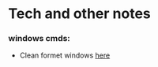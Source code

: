 # Tech and other notes 

<h3>windows cmds:</h3>
 
 <ul>
 
  <li>
   
   Clean formet windows <a href="https://github.com/Aravindhyox/personal-tech-notes/blob/main/Clean%20formet%20windows.md">here</a> 
  
  </li>
  
 </ul>
